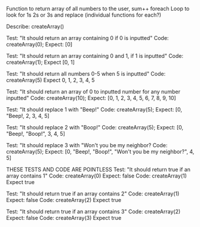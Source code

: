 
Function to return array of all numbers to the user, sum++ foreach
Loop to look for 1s 2s or 3s and replace (individual functions for each?)


Describe: createArray()

Test: "It should return an array containing 0 if 0 is inputted"
Code: createArray(0);
Expect: [0]

Test: "It should return an array containing 0 and 1, if 1 is inputted"
Code: createArray(1);
Expect [0, 1]

Test: "It should return all numbers 0-5 when 5 is inputted"
Code: createArray(5)
Expect 0, 1, 2, 3, 4, 5

Test: "It should return an array of 0 to inputted number for any number inputted"
Code: createArray(10);
Expect: [0, 1, 2, 3, 4, 5, 6, 7, 8, 9, 10] 

Test: "It should replace 1 with "Beep!"
Code: createArray(5);
Expect: [0, "Beep!, 2, 3, 4, 5]

Test: "It should replace 2 with "Boop!"
Code: createArray(5);
Expect: [0, "Beep!, "Boop!", 3, 4, 5]

Test: "It should replace 3 with "Won't you be my neighbor?
Code: createArray(5);
Expect: [0, "Beep!, "Boop!", "Won't you be my neighbor?", 4, 5]




THESE TESTS AND CODE ARE POINTLESS
Test: "It should return true if an array contains 1"
Code: createArray(0)
Expect: false
Code: createArray(1)
Expect true

Test: "It should return true if an array contains 2"
Code: createArray(1)
Expect: false
Code: createArray(2)
Expect true

Test: "It should return true if an array contains 3"
Code: createArray(2)
Expect: false
Code: createArray(3)
Expect true




